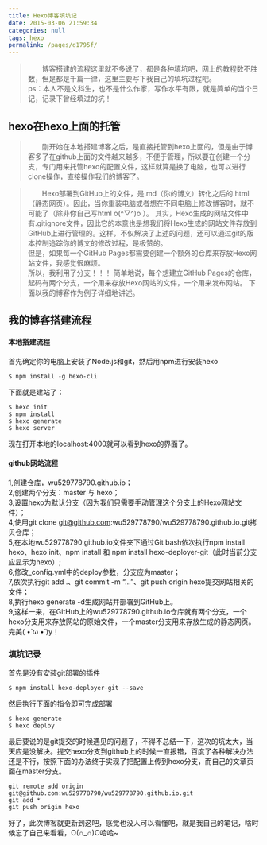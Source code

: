 ```yaml
---
title: Hexo博客填坑记
date: 2015-03-06 21:59:34
categories: null
tags: hexo
permalink: /pages/d1795f/
---
```

>　　博客搭建的流程这里就不多说了，都是各种填坑吧，网上的教程数不胜数，但是都是千篇一律，这里主要写下我自己的填坑过程吧。  
ps：本人不是文科生，也不是什么作家，写作水平有限，就是简单的当个日记，记录下曾经填过的坑！
<!-- more -->


## hexo在hexo上面的托管
>　　刚开始在本地搭建博客之后，是直接托管到hexo上面的，但是由于博客多了在github上面的文件越来越多，不便于管理，所以要在创建一个分支，专门用来托管hexo的配置文件，这样就算是换了电脑，也可以进行clone操作，直接操作我们的博客了。  

>　　Hexo部署到GitHub上的文件，是.md（你的博文）转化之后的.html（静态网页）。因此，当你重装电脑或者想在不同电脑上修改博客时，就不可能了（除非你自己写html o(^▽^)o ）。
其实，Hexo生成的网站文件中有.gitignore文件，因此它的本意也是想我们将Hexo生成的网站文件存放到GitHub上进行管理的。这样，不仅解决了上述的问题，还可以通过git的版本控制追踪你的博文的修改过程，是极赞的。　　　　　  
但是，如果每一个GitHub Pages都需要创建一个额外的仓库来存放Hexo网站文件，我感觉很麻烦。  
所以，我利用了分支！！！
简单地说，每个想建立GitHub Pages的仓库，起码有两个分支，一个用来存放Hexo网站的文件，一个用来发布网站。
下面以我的博客作为例子详细地讲述。


## 我的博客搭建流程
#### 本地搭建流程
首先确定你的电脑上安装了Node.js和git，然后用npm进行安装hexo

	$ npm install -g hexo-cli

下面就是建站了：

	$ hexo init
	$ npm install
	$ hexo generate
	$ hexo server

现在打开本地的localhost:4000就可以看到hexo的界面了。
####  github网站流程 
1,创建仓库，wu529778790.github.io；  
2,创建两个分支：master 与 hexo；  
3,设置hexo为默认分支（因为我们只需要手动管理这个分支上的Hexo网站文件）；  
4,使用git clone git@github.com:wu529778790/wu529778790.github.io.git拷贝仓库；  
5,在本地wu529778790.github.io文件夹下通过Git bash依次执行npm install hexo、hexo init、npm install 和 npm install hexo-deployer-git（此时当前分支应显示为hexo）;  
6,修改_config.yml中的deploy参数，分支应为master；  
7,依次执行git add .、git commit -m “…”、git push origin hexo提交网站相关的文件；  
8,执行hexo generate -d生成网站并部署到GitHub上。  
9,这样一来，在GitHub上的wu529778790.github.io仓库就有两个分支，一个hexo分支用来存放网站的原始文件，一个master分支用来存放生成的静态网页。完美( •̀ ω •́ )y！
###  填坑记录
首先是没有安装git部署的插件

	$ npm install hexo-deployer-git --save
然后执行下面的指令即可完成部署

	$ hexo generate
	$ hexo deploy
最后要说的是git提交的时候遇见的问题了，不得不总结一下，这次的坑太大，当天应是没解决。提交hexo分支到github上的时候一直报错，百度了各种解决办法还是不行，按照下面的办法终于实现了把配置上传到hexo分支，而自己的文章页面在master分支。

	git remote add origin git@github.com:wu529778790/wu529778790.github.io.git
	git add *
	git push origin hexo

好了，此次博客就更新到这吧，感觉也没人可以看懂吧，就是我自己的笔记，啥时候忘了自己来看看，O(∩_∩)O哈哈~





